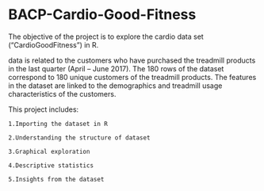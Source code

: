 # BACP-Cardio-Good-Fitness
The objective of the project is to explore the cardio data set (“CardioGoodFitness”) in R.

data is related to the customers who have purchased the treadmill products
in the last quarter (April – June 2017). The 180 rows of the dataset
correspond to 180 unique customers of the treadmill products. The features
in the dataset are linked to the demographics and treadmill usage
characteristics of the customers.

This project includes:

    1.Importing the dataset in R

    2.Understanding the structure of dataset

    3.Graphical exploration

    4.Descriptive statistics

    5.Insights from the dataset
